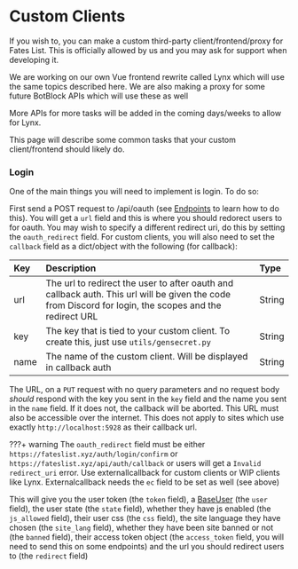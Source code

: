 # Custom Clients

If you wish to, you can make a custom third-party client/frontend/proxy for Fates List. This is officially allowed by us and you may ask for support when developing it.

We are working on our own Vue frontend rewrite called Lynx which will use the same topics described here. We are also making a proxy for some future BotBlock APIs which will use these as well

More APIs for more tasks will be added in the coming days/weeks to allow for Lynx.

This page will describe some common tasks that your custom client/frontend should likely do.

### Login

One of the main things you will need to implement is login. To do so:

First send a POST request to /api/oauth (see [Endpoints](endpoints.md) to learn how to do this). You will get a `url` field and this is where you should redorect users to for oauth. You may wish to specify a different redirect uri, do this by setting the `oauth_redirect` field. For custom clients, you will also need to set the `callback` field as a dict/object with the following (for callback):

| Key | Description | Type |
| :--- | :--- | :--- |
| url | The url to redirect the user to after oauth and callback auth. This url will be given the code from Discord for login, the scopes and the redirect URL | String |
| key | The key that is tied to your custom client. To create this, just use `utils/gensecret.py` | String |
| name | The name of the custom client. Will be displayed in callback auth | String |

The URL, on a `PUT` request with no query parameters and no request body *should* respond with the key you sent in the `key` field and the name you sent in the `name` field. If it does not, the callback will be aborted. This URL must also be accessible over the internet. This does not apply to sites which use exactly `http://localhost:5928` as their callback url.

???+ warning
    The `oauth_redirect` field must be either `https://fateslist.xyz/auth/login/confirm` or `https://fateslist.xyz/api/auth/callback` or users will get a `Invalid redirect_uri` error. Use externallcallback for custom clients or WIP clients like Lynx. Externalcallback needs the `ec` field to be set as well (see above)



This will give you the user token (the `token` field), a [BaseUser](basic-structures.md#baseuser) (the `user` field), the user state (the `state` field), whether they have js enabled (the `js_allowed` field), their user css (the `css` field), the site language they have chosen (the `site_lang` field), whether they have been site banned or not (the `banned` field), their access token object (the `access_token` field, you will need to send this on some endpoints) and the url you should redirect users to (the `redirect` field)
